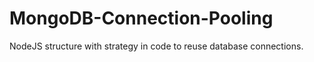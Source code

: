# MongoDB-Connection-Pooling

NodeJS structure with strategy in code to reuse database connections.
